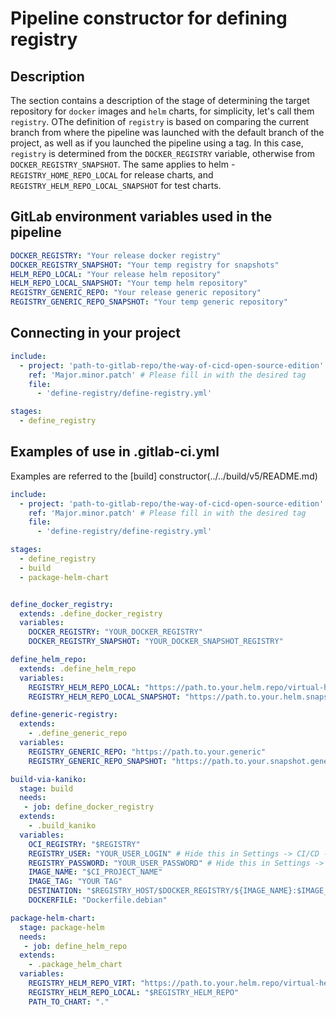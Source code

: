 # Pipeline constructor for defining registry

## Description

The section contains a description of the stage of determining the target repository for `docker` images and `helm` charts, for simplicity, let's call them `registry`.
ОThe definition of `registry` is based on comparing the current branch from where the pipeline was launched with the default branch of the project, as well as if you launched the pipeline using a tag. In this case, `registry` is determined from the `DOCKER_REGISTRY` variable, otherwise from `DOCKER_REGISTRY_SNAPSHOT`. The same applies to helm - `REGISTRY_HOME_REPO_LOCAL` for release charts, and `REGISTRY_HELM_REPO_LOCAL_SNAPSHOT` for test charts.

## 
## GitLab environment variables used in the pipeline
```yaml
DOCKER_REGISTRY: "Your release docker registry"
DOCKER_REGISTRY_SNAPSHOT: "Your temp registry for snapshots"
HELM_REPO_LOCAL: "Your release helm repository"
HELM_REPO_LOCAL_SNAPSHOT: "Your temp helm repository"
REGISTRY_GENERIC_REPO: "Your release generic repository"
REGISTRY_GENERIC_REPO_SNAPSHOT: "Your temp generic repository"
```

## Connecting in your project

```yaml
include:
  - project: 'path-to-gitlab-repo/the-way-of-cicd-open-source-edition'
    ref: 'Major.minor.patch' # Please fill in with the desired tag
    file:
      - 'define-registry/define-registry.yml'

stages:
  - define_registry
```


## Examples of use in .gitlab-ci.yml

Examples are referred to the [build] constructor(../../build/v5/README.md)
```yaml
include:
  - project: 'path-to-gitlab-repo/the-way-of-cicd-open-source-edition'
    ref: 'Major.minor.patch' # Please fill in with the desired tag
    file:
      - 'define-registry/define-registry.yml'

stages:
  - define_registry
  - build
  - package-helm-chart


define_docker_registry:
  extends: .define_docker_registry
  variables:
    DOCKER_REGISTRY: "YOUR_DOCKER_REGISTRY"
    DOCKER_REGISTRY_SNAPSHOT: "YOUR_DOCKER_SNAPSHOT_REGISTRY"

define_helm_repo:
  extends: .define_helm_repo
  variables:
    REGISTRY_HELM_REPO_LOCAL: "https://path.to.your.helm.repo/virtual-helm"
    REGISTRY_HELM_REPO_LOCAL_SNAPSHOT: "https://path.to.your.helm.snapshot.helm/virtual-snapshot-helm"

define-generic-registry:
  extends:
    - .define_generic_repo
  variables:
    REGISTRY_GENERIC_REPO: "https://path.to.your.generic"
    REGISTRY_GENERIC_REPO_SNAPSHOT: "https://path.to.your.snapshot.generic"

build-via-kaniko:
  stage: build
  needs:
   - job: define_docker_registry
  extends:
    - .build_kaniko
  variables:
    OCI_REGISTRY: "$REGISTRY"
    REGISTRY_USER: "YOUR_USER_LOGIN" # Hide this in Settings -> CI/CD -> Variables
    REGISTRY_PASSWORD: "YOUR_USER_PASSWORD" # Hide this in Settings -> CI/CD -> Variables
    IMAGE_NAME: "$CI_PROJECT_NAME"
    IMAGE_TAG: "YOUR TAG"
    DESTINATION: "$REGISTRY_HOST/$DOCKER_REGISTRY/${IMAGE_NAME}:$IMAGE_TAG"
    DOCKERFILE: "Dockerfile.debian"

package-helm-chart:
  stage: package-helm
  needs:
   - job: define_helm_repo
  extends:
    - .package_helm_chart
  variables:
    REGISTRY_HELM_REPO_VIRT: "https://path.to.your.helm.repo/virtual-helm" # It's an example, specify your repo :)
    REGISTRY_HELM_REPO_LOCAL: "$REGISTRY_HELM_REPO"
    PATH_TO_CHART: "."
```
